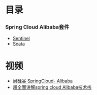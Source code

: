 
# 目录
### Spring Cloud Alibaba套件
* [Sentinel](https://github.com/stevenli91748/JAVA-Architecture/blob/master/JAVA%20Framework/Spring%20Cloud/Spring%20Cloud%20Alibaba%E5%A5%97%E4%BB%B6/Sentinel.md)
* [Seata ](https://github.com/stevenli91748/JAVA-Architecture/blob/master/JAVA%20Framework/Spring%20Cloud/Spring%20Cloud%20Alibaba%E5%A5%97%E4%BB%B6/Seata.md)



# 视频
* [尚硅谷 SpringCloud- Alibaba](https://www.bilibili.com/video/BV1cE411W7G4/?spm_id_from=333.788.videocard.16)
* [超全面讲解spring cloud Alibaba技术栈](https://www.bilibili.com/video/BV1R7411774f/?spm_id_from=333.788.videocard.2)
